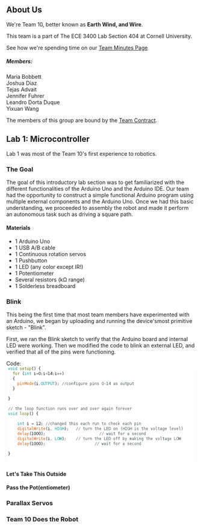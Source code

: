 ## About Us

We're Team 10, better known as **Earth Wind, and Wire**.

This team is a part of The ECE 3400 Lab Section 404 at Cornell University.

See how we're spending time on our [Team Minutes Page](Mnutes.md)


##### Members: <br>
Maria Bobbett <br>
Joshua Diaz <br>
Tejas Advait <br>
Jennifer Fuhrer <br>
Leandro Dorta Duque <br>
Yixuan Wang <br>

The members of this group are bound by the [Team Contract](Contract.md). 

## Lab 1: Microcontroller
Lab 1 was most of the Team 10's first experience to robotics.
### The Goal

The goal of this introductory lab section was to get familiarized with the different functionalities of the Arduino Uno and the Arduino IDE. Our team had the opportunity to construct a simple functional Arduino program using multiple external components and the Arduino Uno. Once we had this basic understanding, we proceeded to assembly the robot and made it perform an autonomous task such as driving a square path.

#### Materials

- 1 Arduino Uno
- 1 USB A/B cable
- 1 Continuous rotation servos
- 1 Pushbutton
- 1 LED (any color except IR!)
- 1 Potentiometer
- Several resistors (kΩ range)
- 1 Solderless breadboard


### Blink
This being the first time that most team members have experimented with an Arduino, we began by uploading and running the device'smost primitive sketch - "Blink".

First, we ran the Blink sketch to verify that the Arduino board and internal LED were working. Then we modified the code to blink an external LED, and verified that all of the pins were functioning. 

Code:<br>
![Blink Code](Selection_002.png "Blink Code")


#### Let's Take This Outside

#### Pass the Pot(entiometer)


### Parallax Servos


### Team 10 Does the Robot
